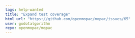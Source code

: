```yaml
---
tags: help-wanted
title: "Expand test coverage"
html_url: "https://github.com/openmopac/mopac/issues/65"
user: godotalgorithm
repo: openmopac/mopac
---
```


